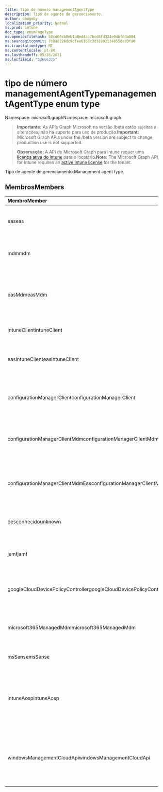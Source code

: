 ```yaml
---
title: tipo de número managementAgentType
description: Tipo de agente de gerenciamento.
author: dougeby
localization_priority: Normal
ms.prod: intune
doc_type: enumPageType
ms.openlocfilehash: b8cd60cb8eb1b8ed4ac7bcd8fd321e0dbfdda084
ms.sourcegitcommit: 7b8ad226dc9dfee61b8c3d32892534855dad3fa0
ms.translationtype: MT
ms.contentlocale: pt-BR
ms.lasthandoff: 05/26/2021
ms.locfileid: "52666335"
---
```

# <a name="managementagenttype-enum-type"></a><span data-ttu-id="21128-103">tipo de número managementAgentType</span><span class="sxs-lookup"><span data-stu-id="21128-103">managementAgentType enum type</span></span>

<span data-ttu-id="21128-104">Namespace: microsoft.graph</span><span class="sxs-lookup"><span data-stu-id="21128-104">Namespace: microsoft.graph</span></span>

> <span data-ttu-id="21128-105">**Importante:** As APIs Graph Microsoft na versão /beta estão sujeitas a alterações; não há suporte para uso de produção.</span><span class="sxs-lookup"><span data-stu-id="21128-105">**Important:** Microsoft Graph APIs under the /beta version are subject to change; production use is not supported.</span></span>

> <span data-ttu-id="21128-106">**Observação:** A API do Microsoft Graph para Intune requer uma [licença ativa do Intune](https://go.microsoft.com/fwlink/?linkid=839381) para o locatário.</span><span class="sxs-lookup"><span data-stu-id="21128-106">**Note:** The Microsoft Graph API for Intune requires an [active Intune license](https://go.microsoft.com/fwlink/?linkid=839381) for the tenant.</span></span>

<span data-ttu-id="21128-107">Tipo de agente de gerenciamento.</span><span class="sxs-lookup"><span data-stu-id="21128-107">Management agent type.</span></span>

## <a name="members"></a><span data-ttu-id="21128-108">Membros</span><span class="sxs-lookup"><span data-stu-id="21128-108">Members</span></span>
|<span data-ttu-id="21128-109">Membro</span><span class="sxs-lookup"><span data-stu-id="21128-109">Member</span></span>|<span data-ttu-id="21128-110">Valor</span><span class="sxs-lookup"><span data-stu-id="21128-110">Value</span></span>|<span data-ttu-id="21128-111">Descrição</span><span class="sxs-lookup"><span data-stu-id="21128-111">Description</span></span>|
|:---|:---|:---|
|<span data-ttu-id="21128-112">eas</span><span class="sxs-lookup"><span data-stu-id="21128-112">eas</span></span>|<span data-ttu-id="21128-113">1</span><span class="sxs-lookup"><span data-stu-id="21128-113">1</span></span>|<span data-ttu-id="21128-114">O dispositivo é gerenciado por Exchange servidor.</span><span class="sxs-lookup"><span data-stu-id="21128-114">The device is managed by Exchange server.</span></span>|
|<span data-ttu-id="21128-115">mdm</span><span class="sxs-lookup"><span data-stu-id="21128-115">mdm</span></span>|<span data-ttu-id="21128-116">2</span><span class="sxs-lookup"><span data-stu-id="21128-116">2</span></span>|<span data-ttu-id="21128-117">O dispositivo é gerenciado pelo MDM do Intune.</span><span class="sxs-lookup"><span data-stu-id="21128-117">The device is managed by Intune MDM.</span></span>|
|<span data-ttu-id="21128-118">easMdm</span><span class="sxs-lookup"><span data-stu-id="21128-118">easMdm</span></span>|<span data-ttu-id="21128-119">3</span><span class="sxs-lookup"><span data-stu-id="21128-119">3</span></span>|<span data-ttu-id="21128-120">O dispositivo é gerenciado pelo servidor Exchange e pelo MDM do Intune.</span><span class="sxs-lookup"><span data-stu-id="21128-120">The device is managed by both Exchange server and Intune MDM.</span></span>|
|<span data-ttu-id="21128-121">intuneClient</span><span class="sxs-lookup"><span data-stu-id="21128-121">intuneClient</span></span>|<span data-ttu-id="21128-122">4 </span><span class="sxs-lookup"><span data-stu-id="21128-122">4</span></span>|<span data-ttu-id="21128-123">Cliente do Intune gerenciado.</span><span class="sxs-lookup"><span data-stu-id="21128-123">Intune client managed.</span></span>|
|<span data-ttu-id="21128-124">easIntuneClient</span><span class="sxs-lookup"><span data-stu-id="21128-124">easIntuneClient</span></span>|<span data-ttu-id="21128-125">5 </span><span class="sxs-lookup"><span data-stu-id="21128-125">5</span></span>|<span data-ttu-id="21128-126">O dispositivo é gerenciado duplo do cliente EAS e do Intune.</span><span class="sxs-lookup"><span data-stu-id="21128-126">The device is EAS and Intune client dual managed.</span></span>|
|<span data-ttu-id="21128-127">configurationManagerClient</span><span class="sxs-lookup"><span data-stu-id="21128-127">configurationManagerClient</span></span>|<span data-ttu-id="21128-128">8 </span><span class="sxs-lookup"><span data-stu-id="21128-128">8</span></span>|<span data-ttu-id="21128-129">O dispositivo é gerenciado pelo Configuration Manager.</span><span class="sxs-lookup"><span data-stu-id="21128-129">The device is managed by Configuration Manager.</span></span>|
|<span data-ttu-id="21128-130">configurationManagerClientMdm</span><span class="sxs-lookup"><span data-stu-id="21128-130">configurationManagerClientMdm</span></span>|<span data-ttu-id="21128-131">10 </span><span class="sxs-lookup"><span data-stu-id="21128-131">10</span></span>|<span data-ttu-id="21128-132">O dispositivo é gerenciado pelo Configuration Manager e pelo MDM.</span><span class="sxs-lookup"><span data-stu-id="21128-132">The device is managed by Configuration Manager and MDM.</span></span>|
|<span data-ttu-id="21128-133">configurationManagerClientMdmEas</span><span class="sxs-lookup"><span data-stu-id="21128-133">configurationManagerClientMdmEas</span></span>|<span data-ttu-id="21128-134">11</span><span class="sxs-lookup"><span data-stu-id="21128-134">11</span></span>|<span data-ttu-id="21128-135">O dispositivo é gerenciado pelo Configuration Manager, MDM e Eas.</span><span class="sxs-lookup"><span data-stu-id="21128-135">The device is managed by Configuration Manager, MDM and Eas.</span></span>|
|<span data-ttu-id="21128-136">desconhecido</span><span class="sxs-lookup"><span data-stu-id="21128-136">unknown</span></span>|<span data-ttu-id="21128-137">16 </span><span class="sxs-lookup"><span data-stu-id="21128-137">16</span></span>|<span data-ttu-id="21128-138">Tipo de agente de gerenciamento desconhecido.</span><span class="sxs-lookup"><span data-stu-id="21128-138">Unknown management agent type.</span></span>|
|<span data-ttu-id="21128-139">jamf</span><span class="sxs-lookup"><span data-stu-id="21128-139">jamf</span></span>|<span data-ttu-id="21128-140">32</span><span class="sxs-lookup"><span data-stu-id="21128-140">32</span></span>|<span data-ttu-id="21128-141">Os atributos do dispositivo são buscados do Jamf.</span><span class="sxs-lookup"><span data-stu-id="21128-141">The device attributes are fetched from Jamf.</span></span>|
|<span data-ttu-id="21128-142">googleCloudDevicePolicyController</span><span class="sxs-lookup"><span data-stu-id="21128-142">googleCloudDevicePolicyController</span></span>|<span data-ttu-id="21128-143">64</span><span class="sxs-lookup"><span data-stu-id="21128-143">64</span></span>|<span data-ttu-id="21128-144">O dispositivo é gerenciado pelo CloudDPC do Google.</span><span class="sxs-lookup"><span data-stu-id="21128-144">The device is managed by Google's CloudDPC.</span></span>|
|<span data-ttu-id="21128-145">microsoft365ManagedMdm</span><span class="sxs-lookup"><span data-stu-id="21128-145">microsoft365ManagedMdm</span></span>|<span data-ttu-id="21128-146">258</span><span class="sxs-lookup"><span data-stu-id="21128-146">258</span></span>|<span data-ttu-id="21128-147">Esse dispositivo é gerenciado por Microsoft 365 através do Intune.</span><span class="sxs-lookup"><span data-stu-id="21128-147">This device is managed by Microsoft 365 through Intune.</span></span>|
|<span data-ttu-id="21128-148">msSense</span><span class="sxs-lookup"><span data-stu-id="21128-148">msSense</span></span>|<span data-ttu-id="21128-149">1024</span><span class="sxs-lookup"><span data-stu-id="21128-149">1024</span></span>|<span data-ttu-id="21128-150">Ainda não documentado</span><span class="sxs-lookup"><span data-stu-id="21128-150">Not yet documented</span></span>|
|<span data-ttu-id="21128-151">intuneAosp</span><span class="sxs-lookup"><span data-stu-id="21128-151">intuneAosp</span></span>|<span data-ttu-id="21128-152">2048</span><span class="sxs-lookup"><span data-stu-id="21128-152">2048</span></span>|<span data-ttu-id="21128-153">Esse dispositivo é gerenciado pelo MDM do Intune para dispositivos AOSP (Android Open Source Project)</span><span class="sxs-lookup"><span data-stu-id="21128-153">This device is managed by Intune's MDM for AOSP (Android Open Source Project) devices</span></span>|
|<span data-ttu-id="21128-154">windowsManagementCloudApi</span><span class="sxs-lookup"><span data-stu-id="21128-154">windowsManagementCloudApi</span></span>|<span data-ttu-id="21128-155">512</span><span class="sxs-lookup"><span data-stu-id="21128-155">512</span></span>|<span data-ttu-id="21128-156">Esse dispositivo é gerenciado pela API de Nuvem de Gerenciamento Windows Gerenciamento.</span><span class="sxs-lookup"><span data-stu-id="21128-156">This device is managed by Windows Management Cloud API.</span></span>|



